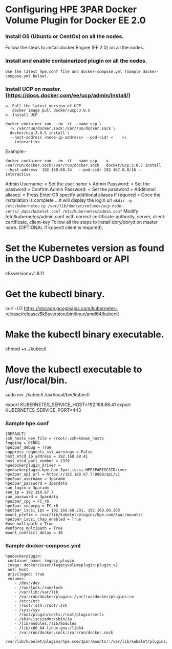 # Configuring HPE 3PAR Docker Volume Plugin for Docker EE 2.0

### Install OS (Ubuntu or CentOs) on all the nodes.

Follow the steps to install docker Engine (EE 2.0) on all the nodes.

### Install and enable containerized plugin on all the nodes.
    Use the latest hpe.conf file and docker-compose.yml (Sample docker-compose.yml below).

### Install UCP on master. (https://docs.docker.com/ee/ucp/admin/install/)
    a. Pull the latest version of UCP
       docker image pull docker/ucp:3.0.5
    b. Install UCP

```
docker container run --rm -it --name ucp \
  -v /var/run/docker.sock:/var/run/docker.sock \
  docker/ucp:3.0.5 install \
  --host-address <node-ip-address> --pod-cidr <    >\
  --interactive
```  
 
 Example:-
  
  `docker container run --rm -it --name ucp   -v /var/run/docker.sock:/var/run/docker.sock   docker/ucp:3.0.5 install   --host-address  192.168.68.34   --pod-cidr 192.167.0.0/16 --interactive`

Admin Username: < Set the user name >
Admin Password: < Set the password >
  Confirm Admin Password: < Set the password >
  Additional aliases: < Press Enter OR specify additional aliases if required >
  Once the installation is complete ...It will display the login url 
`mkdir -p /etc/kubernetes`
`cp /var/lib/docker/volumes/ucp-node-certs/_data/kubelet.conf /etc/kubernetes/admin.conf`
Modify /etc/kubernetes/admin.conf with correct certificate-authority, server, client-certificate, client-key
  Follow all the steps to install dory/doryd on master node.
 (OPTIONAL if kubectl client is required).
   # Set the Kubernetes version as found in the UCP Dashboard or API
   k8sversion=v1.8.11
   # Get the kubectl binary.
   curl -LO https://storage.googleapis.com/kubernetes-release/release/$k8sversion/bin/linux/amd64/kubectl
   # Make the kubectl binary executable.
   chmod +x ./kubectl
   # Move the kubectl executable to /usr/local/bin.
   sudo mv ./kubectl /usr/local/bin/kubectl

export KUBERNETES_SERVICE_HOST=192.168.68.41
export KUBERNETES_SERVICE_PORT=443

### Sample hpe.conf

```
[DEFAULT]
ssh_hosts_key_file = /root/.ssh/known_hosts
logging = DEBUG
hpe3par_debug = True
suppress_requests_ssl_warnings = False
host_etcd_ip_address = 192.168.68.41
host_etcd_port_number = 2379
hpedockerplugin_driver = hpedockerplugin.hpe.hpe_3par_iscsi.HPE3PARISCSIDriver
hpe3par_api_url = https://192.168.67.7:8080/api/v1
hpe3par_username = 3paradm
hpe3par_password = 3pardata
san_login = 3paradm
san_ip = 192.168.67.7
san_password = 3pardata
hpe3par_cpg = FC_r6
hpe3par_snapcpg = FC_r6
hpe3par_iscsi_ips = 192.168.68.201, 192.168.68.203
mount_prefix = /var/lib/kubelet/plugins/hpe.com/3par/mounts/
hpe3par_iscsi_chap_enabled = True
#use_multipath = True
#enforce_multipath = True
mount_conflict_delay = 30
```


### Sample docker-compose.yml
```
hpedockerplugin:
 container_name: legacy_plugin
 image: dockerciuser/legacyvolumeplugin:plugin_v2
 net: host
 privileged: true
 volumes:
    - /dev:/dev
    - /run/lock:/run/lock
    - /var/lib:/var/lib
    - /var/run/docker/plugins:/var/run/docker/plugins:rw
    - /etc:/etc
    - /root/.ssh:/root/.ssh
    - /sys:/sys
    - /root/plugin/certs:/root/plugin/certs
    - /sbin/iscsiadm:/sbin/ia
    - /lib/modules:/lib/modules
    - /lib/x86_64-linux-gnu:/lib64
    - /var/run/docker.sock:/var/run/docker.sock
    - /var/lib/kubelet/plugins/hpe.com/3par/mounts/:/var/lib/kubelet/plugins/hpe.com/3par/mounts:rshared
```
